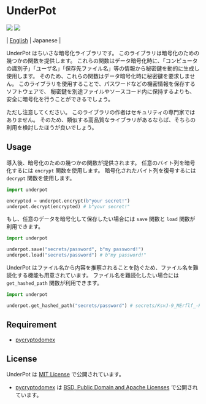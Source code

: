
# UnderPot 

![](https://img.shields.io/badge/python-v3.6-blue)
![](https://img.shields.io/badge/license-MIT-green)

\| [English](README.md) \| Japanese \|

UnderPot はちいさな暗号化ライブラリです。
このライブラリは暗号化のための幾つかの関数を提供します。
これらの関数はデータ暗号化時に、「コンピュータの識別子」「ユーザ名」「保存先ファイル名」等の情報から秘密鍵を動的に生成し使用します。
そのため、これらの関数はデータ暗号化時に秘密鍵を要求しません。
このライブラリを使用することで、パスワードなどの機密情報を保存するソフトウェアで、
秘密鍵を別途ファイルやソースコード内に保持するよりも、安全に暗号化を行うことができるでしょう。

ただし注意してください。
このライブラリの作者はセキュリティの専門家ではありません。
そのため、類似する高品質なライブラリがあるならば、そちらの利用を検討したほうが良いでしょう。

## Usage

導入後、暗号化のための幾つかの関数が提供されます。
任意のバイト列を暗号化するには `encrypt` 関数を使用します。
暗号化されたバイト列を復号するには `decrypt` 関数を使用します。

```py
import underpot 

encrypted = underpot.encrypt(b"your secret!")
underpot.decrypt(encrypted) # b"your secret!"
```

もし、任意のデータを暗号化して保存したい場合には `save` 関数と `load` 関数が利用できます。

```py
import underpot 

underpot.save("secrets/password", b"my password!")
underpot.load("secrets/password") # b"my password!"
```

UnderPot はファイル名から内容を推察されることを防ぐため、ファイル名を難読化する機能も用意されています。
ファイル名を難読化したい場合には `get_hashed_path` 関数が利用できます。

```py
import underpot 

underpot.get_hashed_path("secrets/password") # secrets/KsvJ-9_MErflf_-K0eU4qaW8QVZJBArxR6KIMfjyDZA=
```

## Requirement

* [pycryptodomex](https://www.pycryptodome.org)

## License 

UnderPot は [MIT License](LICENSE.txt) で公開されています。

* [pycryptodomex](https://www.pycryptodome.org) は [BSD, Public Domain and Apache Licenses](license/pycryptodomex/LICENSE.rst) で公開されています。
